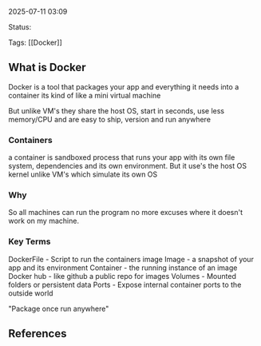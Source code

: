 2025-07-11 03:09

Status:

Tags: [[Docker]] 

## What is Docker
Docker is a tool that packages your app and everything it needs into a container its kind of like a mini virtual machine

But unlike VM's they share the host OS, start in seconds, use less memory/CPU and are easy to ship, version and run anywhere 

### Containers
a container is sandboxed process that runs your app with its own file system, dependencies and its own environment. But it use's the host OS kernel unlike VM's which simulate its own OS

### Why 
So all machines can run the program no more excuses where it doesn't work on my machine. 

### Key Terms
DockerFile - Script to run the containers image
Image - a snapshot of your app and its environment 
Container - the running instance of an image
Docker hub - like github a public repo for images
Volumes - Mounted folders or persistent data
Ports - Expose internal container ports to the outside world

"Package once run anywhere"
## References 